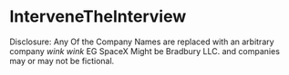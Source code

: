 # InterveneTheInterview
Disclosure: Any Of the Company Names are replaced with an arbitrary company *wink wink* EG SpaceX Might be Bradbury LLC. and companies may or may not be fictional. 
